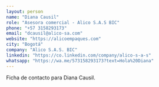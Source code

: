 ```yaml
---
layout: person
name: "Diana Causil"
role: "Asesora comercial - Alico S.A.S BIC"
phone: "+57 3158293173"
email: "dcausil@alico-sa.com"
website: "https://alicoempaques.com"
city: "Bogotá"
company: "Alico S.A.S. BIC"
linkedin: "https://co.linkedin.com/company/alico-s-a-s"
whatsapp: "https://wa.me/573158293173?text=Hola%20Diana"
---
```


Ficha de contacto para Diana Causil.
